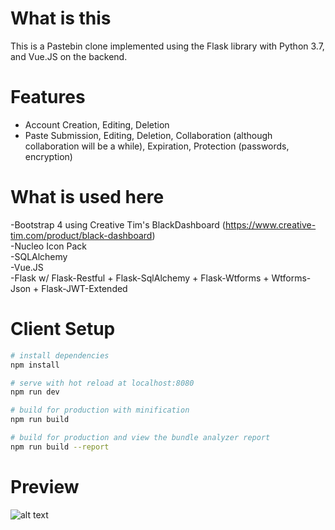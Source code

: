 # What is this
This is a Pastebin clone implemented using the Flask library with Python 3.7, and Vue.JS on the backend.

# Features
* Account Creation, Editing, Deletion
* Paste Submission, Editing, Deletion, Collaboration (although collaboration will be a while), 
  Expiration, Protection (passwords, encryption)

# What is used here
-Bootstrap 4 using Creative Tim's BlackDashboard (https://www.creative-tim.com/product/black-dashboard)  
-Nucleo Icon Pack  
-SQLAlchemy  
-Vue.JS  
-Flask w/ Flask-Restful + Flask-SqlAlchemy + Flask-Wtforms + Wtforms-Json + Flask-JWT-Extended

# Client Setup
``` bash
# install dependencies
npm install

# serve with hot reload at localhost:8080
npm run dev

# build for production with minification
npm run build

# build for production and view the bundle analyzer report
npm run build --report
``` 

# Preview
![alt text](https://i.imgur.com/8fOXPV6.png)